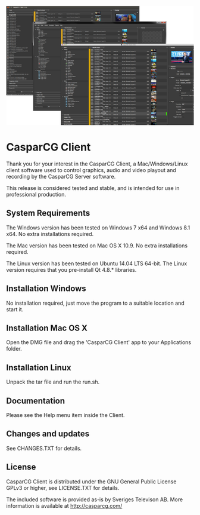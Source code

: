 <p align="center"><img src="/src/Widgets/Images/Clients.png"></p>

# CasparCG Client
Thank you for your interest in the CasparCG Client, a Mac/Windows/Linux client 
software used to control graphics, audio and video playout and recording
by the CasparCG Server software.

This release is considered tested and stable, and is intended for use in
professional production.

## System Requirements
The Windows version has been tested on Windows 7 x64 and Windows 8.1 x64. 
No extra installations required.

The Mac version has been tested on Mac OS X 10.9.
No extra installations required.

The Linux version has been tested on Ubuntu 14.04 LTS 64-bit.
The Linux version requires that you pre-install Qt 4.8.* libraries.

## Installation Windows
No installation required, just move the program to a suitable location and 
start it.

## Installation Mac OS X
Open the DMG file and drag the 'CasparCG Client' app to your Applications folder.

## Installation Linux
Unpack the tar file and run the run.sh.

## Documentation
Please see the Help menu item inside the Client.

## Changes and updates
See CHANGES.TXT for details.

## License
CasparCG Client is distributed under the GNU General Public License GPLv3 or
higher, see LICENSE.TXT for details.

The included software is provided as-is by Sveriges Televison AB.
More information is available at http://casparcg.com/
